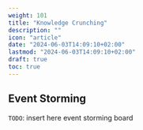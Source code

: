 ```yaml
---
weight: 101
title: "Knowledge Crunching"
description: ""
icon: "article"
date: "2024-06-03T14:09:10+02:00"
lastmod: "2024-06-03T14:09:10+02:00"
draft: true
toc: true
---
```


## Event Storming

`TODO`: insert here event storming board
